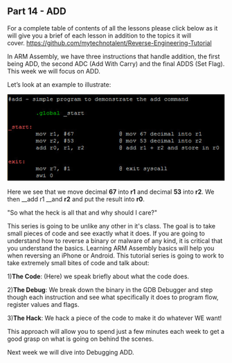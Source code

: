 ## Part 14 - ADD

For a complete table of contents of all the lessons please click below as it will give you a brief of each lesson in addition to the topics it will cover.&nbsp;https://github.com/mytechnotalent/Reverse-Engineering-Tutorial

In ARM Assembly, we have three instructions that handle addition, the first being ADD, the second ADC (Add With Carry) and the final ADDS (Set Flag). This week we will focus on ADD.

Let’s look at an example to illustrate:

<div class="slate-resizable-image-embed slate-image-embed__resize-full-width"><img src="/imgs/1520193949676.jpg"/></div>

Here we see that we move decimal __67__ into __r1__ and decimal __53__ into __r2__. We then __add r1 __and __r2__ and put the result into __r0__.

"So what the heck is all that and why should I care?"

This series is going to be unlike any other in it's class.&nbsp;The goal is to take small pieces of code and see exactly what it does.&nbsp;If you are going to understand how to reverse a binary or malware of any kind, it is critical that you understand the basics.&nbsp;Learning ARM Assembly basics will help you when reversing an iPhone or Android. This tutorial series is going to work to take extremely small bites of code and talk about:

1)__The Code__:&nbsp;(Here) we speak briefly about what the code does.

2)__The Debug__:&nbsp;We break down the binary in the GDB Debugger and step though each instruction and see what specifically it does to program flow, register values and flags.

3)__The Hack__:&nbsp;We hack a piece of the code to make it do whatever WE want!

This approach will allow you to spend just a few minutes each week to get a good grasp on what is going on behind the scenes.

Next week we will dive into Debugging ADD.